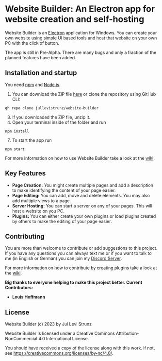 # Website Builder: An Electron app for website creation and self-hosting

Website Builder is an [Electron](https://www.electronjs.org/) application for Windows. You can create your own website using simple UI based tools and host that website on your own PC with the click of button.

The app is still in Pre-Alpha. There are many bugs and only a fraction of the planned features have been added.

## Installation and startup

You need [npm](https://www.npmjs.com/) and [Node.js](https://nodejs.org/).

1. You can download the ZIP file [here](https://github.com/jullevistrunz/website-builder/archive/refs/heads/master.zip) or clone the repository using GitHub CLI:
```
gh repo clone jullevistrunz/website-builder
```
3. If you downloaded the ZIP file, unzip it.
4. Open your terminal inside of the folder and run
```
npm install
```
7. To start the app run
```
npm start
```

For more information on how to use Website Builder take a look at the [wiki](https://github.com/jullevistrunz/website-builder/wiki/Usage).

## Key Features

- **Page Creation:** You might create multiple pages and add a description to make identifying the content of your page easier.
- **Page Editing:** You can add, move and delete elements. You may also add multiple views to a page.
- **Server Hosting:** You can start a server on any of your pages. This will host a website on you PC.
- **Plugins:** You can either create your own plugins or load plugins created by others to make the editing of your page easier. 

## Contributing

You are more than welcome to contribute or add suggestions to this project. If you have any questions you can always text me or if you want to talk to me (in English or German) you can join my [Discord Server](https://discord.gg/RW9uy3spVb).

For more information on how to contribute by creating plugins take a look at the [wiki](https://github.com/jullevistrunz/website-builder/wiki/Plugins).

**Big thanks to everyone helping to make this project better. Current Contributors:**

- **[Louis Hoffmann](https://github.com/LouisHoffmann)**

## License

Website Builder (c) 2023 by Jul Levi Strunz

Website Builder is licensed under a
Creative Commons Attribution-NonCommercial 4.0 International License.

You should have received a copy of the license along with this
work. If not, see <https://creativecommons.org/licenses/by-nc/4.0/>.

